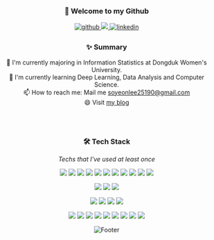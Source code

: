 <!-- 
  <div>
    <img src="https://komarev.com/ghpvc/?username=hongbi-lee&style=flat-square&color=blueviolet" align="right" />
  </div>
-->

<div align="center">

<!-- ![header](https://capsule-render.vercel.app/api?type=rect&color=black&height=150&section=header&text=Soyeon's%20Github%20&fontColor=FFFFFF&fontSize=40) -->
### 👋 Welcome to my Github 

<p>
  <a href="https://github.com/hongbi-lee" target="_blank">
    <img src=https://img.shields.io/badge/github-%2324292e.svg?&style=for-the-badge&logo=github&logoColor=white alt=github style="margin-bottom: 5px;" />
  </a>
  <a href="https://soy3on.tistory.com/" target="_blank">
     <img src="https://img.shields.io/badge/Tistory-F39422?style=for-the-badge&logo=Tistory&logoColor=white alt=tistory style="margin-bottom: 5px"/>
  </a>
  <a href="https://linkedin.com/in/soyeon-lee-77a267220/" target="_blank">
    <img src=https://img.shields.io/badge/linkedin-537EC5?&style=for-the-badge&logo=linkedin&logoColor=white alt=linkedin style="margin-bottom: 5px;" />
  </a>
</p>


### ✨ Summary
🌱 I'm currently majoring in Information Statistics at Dongduk Women's University. <br />
📖 I'm currently learning Deep Learning, Data Analysis and Computer Science. <br />
📫 How to reach me: Mail me soyeonlee25190@gmail.com <br />
😄 Visit [my blog](https://soy3on.tistory.com/) <br />

<br />

<!-- [![Top Langs](https://github-readme-stats.vercel.app/api/top-langs/?username=2hongbi)](https://github.com/2hongbi/github-readme-stats) -->

<br />

### 🛠️ Tech Stack 
 *Techs that I've used at least once*

<p>
    <img src="https://img.shields.io/badge/C-A8B9CC?style=flat-square&logo=C&logoColor=black"/>
    <img src="https://img.shields.io/badge/JAVA-007396?style=flat-square&logo=JAVA&logoColor=white"/>
    <img src="https://img.shields.io/badge/Python-3776AB?style=flat-square&logo=Python&logoColor=white"/>
    <img src="https://img.shields.io/badge/JavaScript-F7DF1E?style=flat-square&logo=Javascript&logoColor=black"/>     
    <img src="https://img.shields.io/badge/Vue.js-4FC08D?style=flat-square&logo=Vue.js&logoColor=white"/>
    <img src="https://img.shields.io/badge/R-276DC3?style=flat-square&logo=R&logoColor=white"/>
    <img src="https://img.shields.io/badge/HTML5-E34F26?style=flat-square&logo=CSS3&logoColor=white"/>
    <img src="https://img.shields.io/badge/CSS3-1572B6?style=flat-square&logo=CSS3&logoColor=white"/>
    <img src="https://img.shields.io/badge/PHP-777BB4?style=flat-square&logo=PHP&logoColor=white"/>
    <img src="https://img.shields.io/badge/D3.js-F9A03C?style=flat-square&logo=D3.js&logoColor=white"/>
    <img src="https://img.shields.io/badge/Kotlin-7F52FF?style=flat-square&logo=Kotlin&logoColor=white"/>
    <!-- <img src="https://img.shields.io/badge/Go-00ADD8?style=flat-square&logo=Go&logoColor=white"/> -->
</p>

<p>
   <img src="https://img.shields.io/badge/MySQL-4479A1?style=flat-square&logo=MySQL&logoColor=white"/>
   <img src="https://img.shields.io/badge/PostgreSQL-4169E1?style=flat-square&logo=PostgreSQL&logoColor=white"/>
   <img src="https://img.shields.io/badge/MongoDB-47A248?style=flat-square&logo=MongoDB&logoColor=white"/>
</p>

<p>
    <img src="https://img.shields.io/badge/Spring-6DB33F?style=flat-square&logo=Spring&logoColor=white"/>
    <img src="https://img.shields.io/badge/Spring Boot-6DB33F?style=flat-square&logo=Spring Boot&logoColor=white"/>
    <img src="https://img.shields.io/badge/Flask-000000?style=flat-square&logo=Flask&logoColor=white"/>     
    <img src="https://img.shields.io/badge/Django-092E20?style=flat-square&logo=Django&logoColor=white"/>
</p>

 <p>
    <img src="https://img.shields.io/badge/Git-F05032?style=flat-square&logo=Git&logoColor=white"/>
    <img src="https://img.shields.io/badge/GitHub-181717?style=flat-square&logo=GitHub&logoColor=white"/>
    <img src="https://img.shields.io/badge/Bitbucket-0062CC?style=flat-square&logo=Bitbucket&logoColor=white"/>
    <img src="https://img.shields.io/badge/IntelliJ IDEA-000000?style=flat-square&logo=IntelliJIDEA&logoColor=#276DC3"/>
    <img src="https://img.shields.io/badge/PyCharm-000000?style=flat-square&logo=PyCharm&logoColor=#276DC3"/>
    <img src="https://img.shields.io/badge/Visual Studio-5C2D91?style=flat-square&logo=VisualStudio&logoColor=#5C2D91"/>
    <img src="https://img.shields.io/badge/Android Studio-3DDC84?style=flat-square&logo=Android Studio&logoColor=white"/>
    <img src="https://img.shields.io/badge/Notion-000000?style=flat-square&logo=Notion&logoColor=white"/>
    <img src="https://img.shields.io/badge/Slack-4A154B?style=flat-square&logo=Slack&logoColor=white"/>
  </p>

<!--
**hongbi-lee/hongbi-lee** is a ✨ _special_ ✨ repository because its `README.md` (this file) appears on your GitHub profile.

Here are some ideas to get you started:

- 🔭 I’m currently working on ...

- 👯 I’m looking to collaborate on ...
- 🤔 I’m looking for help with ...
- 💬 Ask me about ...
- 😄 Pronouns: ...
- ⚡ Fun fact: ...
-->
![Footer](https://capsule-render.vercel.app/api?type=waving&color=black&height=200&width=auto&section=footer)
</div>
